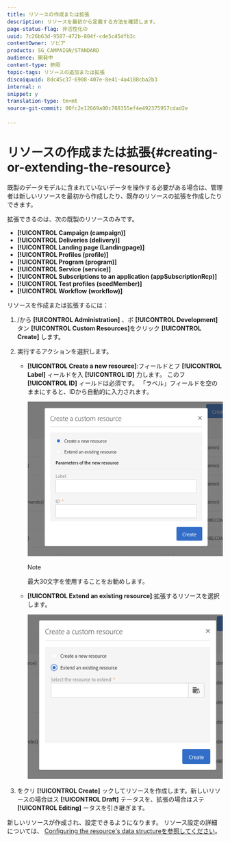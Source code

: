 ```yaml
---
title: リソースの作成または拡張
description: リソースを最初から定義する方法を確認します。
page-status-flag: 非活性化の
uuid: 7c26b63d-9587-472b-804f-cde5c45dfb3c
contentOwner: ソビア
products: SG_CAMPAIGN/STANDARD
audience: 開発中
content-type: 参照
topic-tags: リソースの追加または拡張
discoiquuid: 8dc45c37-6908-407e-8e41-4a4188cba2b3
internal: n
snippet: y
translation-type: tm+mt
source-git-commit: 00fc2e12669a00c788355ef4e492375957cdad2e

---
```



# リソースの作成または拡張{#creating-or-extending-the-resource}

既製のデータモデルに含まれていないデータを操作する必要がある場合は、管理者は新しいリソースを最初から作成したり、既存のリソースの拡張を作成したりできます。

拡張できるのは、次の既製のリソースのみです。

* **[!UICONTROL Campaign (campaign)]**
* **[!UICONTROL Deliveries (delivery)]**
* **[!UICONTROL Landing page (Landingpage)]**
* **[!UICONTROL Profiles (profile)]**
* **[!UICONTROL Program (program)]**
* **[!UICONTROL Service (service)]**
* **[!UICONTROL Subscriptions to an application (appSubscriptionRcp)]**
* **[!UICONTROL Test profiles (seedMember)]**
* **[!UICONTROL Workflow (workflow)]**

リソースを作成または拡張するには：

1. /から **[!UICONTROL Administration]** 、ボ **[!UICONTROL Development]** タン **[!UICONTROL Custom Resources]**&#x200B;をクリック **[!UICONTROL Create]** します。
1. 実行するアクションを選択します。

   * **[!UICONTROL Create a new resource]**:フィールドとフ **[!UICONTROL Label]** ィールドを入 **[!UICONTROL ID]** 力します。 このフ **[!UICONTROL ID]** ィールドは必須です。 「ラベル」フィールドを空のままにすると、IDから自動的に入力されます。

      ![](assets/schema_extension_2.png)

      >[!NOTE]
      >
      >最大30文字を使用することをお勧めします。

   * **[!UICONTROL Extend an existing resource]**:拡張するリソースを選択します。

      ![](assets/schema_extension_10.png)

1. をクリ **[!UICONTROL Create]** ックしてリソースを作成します。新しいリソースの場合はス **[!UICONTROL Draft]** テータスを、拡張の場合はステ **[!UICONTROL Editing]** ータスを引き継ぎます。

新しいリソースが作成され、設定できるようになります。 リソース設定の詳細については、 [Configuring the resource's data structureを参照してください](../../developing/using/configuring-the-resource-s-data-structure.md)。
